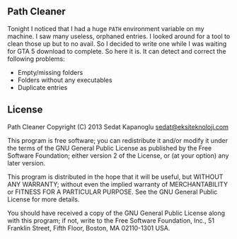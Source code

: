 Path Cleaner
---------------------
Tonight I noticed that I had a huge `PATH` environment variable on my machine. I saw many useless, orphaned entries. I looked around  for a tool to clean those up but to no avail. So I decided to write one while I was waiting for GTA 5 download to complete. So here it is. It can detect and correct the following problems:

 - Empty/missing folders
 - Folders without any executables
 - Duplicate entries
 
License
------------
Path Cleaner
Copyright (C) 2013  Sedat Kapanoglu  <sedat@eksiteknoloji.com>

This program is free software; you can redistribute it and/or modify
it under the terms of the GNU General Public License as published by
the Free Software Foundation; either version 2 of the License, or
(at your option) any later version.

This program is distributed in the hope that it will be useful,
but WITHOUT ANY WARRANTY; without even the implied warranty of
MERCHANTABILITY or FITNESS FOR A PARTICULAR PURPOSE.  See the
GNU General Public License for more details.

You should have received a copy of the GNU General Public License along
with this program; if not, write to the Free Software Foundation, Inc.,
51 Franklin Street, Fifth Floor, Boston, MA 02110-1301 USA.
